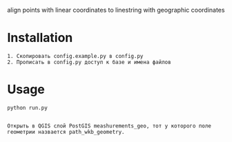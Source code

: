 align points with linear coordinates to linestring with geographic coordinates

# Installation

```
1. Скопировать config.example.py в config.py 
2. Прописать в config.py доступ к базе и имена файлов

```

# Usage


```
python run.py


Открыть в QGIS слой PostGIS meashurements_geo, тот у которого поле геометрии назвается path_wkb_geometry.
```


